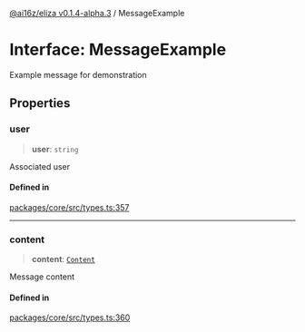 [@ai16z/eliza v0.1.4-alpha.3](../index.md) / MessageExample

# Interface: MessageExample

Example message for demonstration

## Properties

### user

> **user**: `string`

Associated user

#### Defined in

[packages/core/src/types.ts:357](https://github.com/dabit3/ai-agent-cognitivedriftt/blob/main/packages/core/src/types.ts#L357)

***

### content

> **content**: [`Content`](Content.md)

Message content

#### Defined in

[packages/core/src/types.ts:360](https://github.com/dabit3/ai-agent-cognitivedriftt/blob/main/packages/core/src/types.ts#L360)
